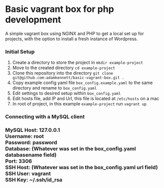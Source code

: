 # Basic vagrant box for php development
A simple vagrant box using NGINX and PHP to get a local set up for projects, with the option to install a fresh instance of Wordpress.

<h3>Initial Setup</h3>

1. Create a directory to store the project in `mkdir example-project`
2. Move to the created directory `cd example-project`
3. Clone this repository into the directory `git clone git@github.com:adamkennett/basic-vagrant-box.git .`
4. Copy example config yaml file `box_config.example.yaml` to the same directory and rename to `box_config.yaml`
5. Edit settings to desired setup within `box_config.yaml`
6. Edit hosts file, add IP and Url, this file is located at `/etc/hosts` on a mac
7. In root of project, in this example `example-project` run `vagrant up` 

<h3>Connecting with a MySQL client<h3>

MySQL Host: 127.0.0.1 <br/>
Username: root <br/>
Password: password <br/>
Database: (Whatever was set in the box_config.yaml databasename field) <br/> 
Port: 3306 <br/>
SSH Host: (Whatever was set in the box_config.yaml url field) <br/> 
SSH User: vagrant <br/>
SSH Key: ~/.ssh/id_rsa <br/>

